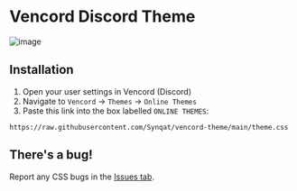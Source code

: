 # Vencord Discord Theme
![image](https://github.com/Synqat/vencord-theme/assets/29748817/998e357a-dd1b-4335-bdd0-ee6acb9f042c)

## Installation
1. Open your user settings in Vencord (Discord)
2. Navigate to `Vencord` -> `Themes` -> `Online Themes`
3. Paste this link into the box labelled `ONLINE THEMES`:
```
https://raw.githubusercontent.com/Synqat/vencord-theme/main/theme.css
```

## There's a bug!
Report any CSS bugs in the [Issues tab](https://github.com/Synqat/vencord-theme/issues).